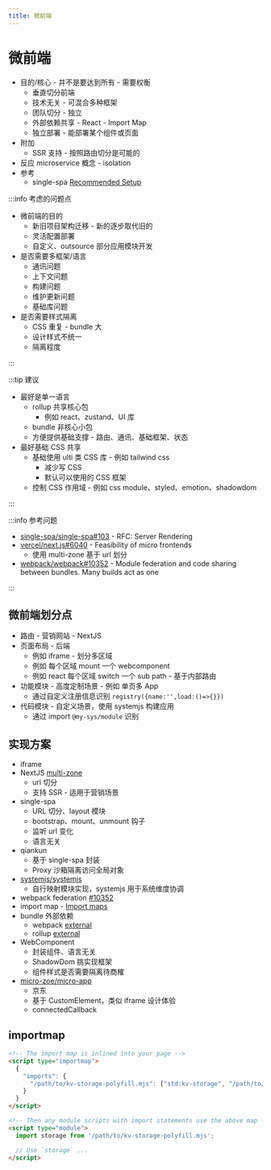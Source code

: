 ```yaml
---
title: 微前端
---
```


# 微前端

- 目的/核心 - 并不是要达到所有 - 需要权衡
  - 垂直切分前端
  - 技术无关 - 可混合多种框架
  - 团队切分 - 独立
  - 外部依赖共享 - React - Import Map
  - 独立部署 - 能部署某个组件或页面
- 附加
  - SSR 支持 - 按照路由切分是可能的
- 反应 microservice 概念 - isolation
- 参考
  - single-spa [Recommended Setup](https://single-spa.js.org/docs/recommended-setup/)

:::info 考虑的问题点

- 微前端的目的
  - 新旧项目架构迁移 - 新的逐步取代旧的
  - 灵活配置部署
  - 自定义、outsource 部分应用模块开发
- 是否需要多框架/语言
  - 通讯问题
  - 上下文问题
  - 构建问题
  - 维护更新问题
  - 基础库问题
- 是否需要样式隔离
  - CSS 重复 - bundle 大
  - 设计样式不统一
  - 隔离程度

:::

:::tip 建议

- 最好是单一语言
  - rollup 共享核心包
    - 例如 react、zustand、UI 库
  - bundle 非核心小包
  - 方便提供基础支撑 - 路由、通讯、基础框架、状态
- 最好基础 CSS 共享
  - 基础使用 ulti 类 CSS 库 - 例如 tailwind css
    - 减少写 CSS
    - 默认可以使用的 CSS 框架
  - 控制 CSS 作用域 - 例如 css module、styled、emotion、shadowdom

:::

:::info 参考问题

- [single-spa/single-spa#103](https://github.com/single-spa/single-spa/issues/103) - RFC: Server Rendering
- [vercel/next.js#6040](https://github.com/vercel/next.js/issues/6040) - Feasibility of micro frontends
  - 使用 multi-zone 基于 url 划分
- [webpack/webpack#10352](https://github.com/webpack/webpack/issues/10352) - Module federation and code sharing between bundles. Many builds act as one

:::

## 微前端划分点

- 路由 - 营销网站 - NextJS
- 页面布局 - 后端
  - 例如 iframe - 划分多区域
  - 例如 每个区域 mount 一个 webcomponent
  - 例如 react 每个区域 switch 一个 sub path - 基于内部路由
- 功能模块 - 高度定制场景 - 例如 单页多 App
  - 通过自定义注册信息识别 `registry({name:'',load:()=>{}})`
- 代码模块 - 自定义场景，使用 systemjs 构建应用
  - 通过 import `@my-sys/module` 识别

## 实现方案

- iframe
- NextJS [multi-zone](https://nextjs.org/docs/advanced-features/multi-zones)
  - url 切分
  - 支持 SSR - 适用于营销场景
- single-spa
  - URL 切分、layout 模块
  - bootstrap、mount、unmount 钩子
  - 监听 url 变化
  - 语言无关
- qiankun
  - 基于 single-spa 封装
  - Proxy 沙箱隔离访问全局对象
- [systemjs/systemjs](https://github.com/systemjs/systemjs)
  - 自行映射模块实现，systemjs 用于系统维度协调
- webpack federation [#10352](https://github.com/webpack/webpack/issues/10352)
- import map - [Import maps](https://developers.google.com/web/updates/2019/03/kv-storage#import_maps)
- bundle 外部依赖
  - webpack [external](https://webpack.js.org/configuration/externals/#root)
  - rollup [external](https://rollupjs.org/guide/en/#external)
- WebComponent
  - 封装组件、语言无关
  - ShadowDom 挑实现框架
  - 组件样式是否需要隔离待商榷
- [micro-zoe/micro-app](https://github.com/micro-zoe/micro-app)
  - 京东
  - 基于 CustomElement，类似 iframe 设计体验
  - connectedCallback

## importmap

```html
<!-- The import map is inlined into your page -->
<script type="importmap">
  {
    "imports": {
      "/path/to/kv-storage-polyfill.mjs": ["std:kv-storage", "/path/to/kv-storage-polyfill.mjs"]
    }
  }
</script>

<!-- Then any module scripts with import statements use the above map -->
<script type="module">
  import storage from '/path/to/kv-storage-polyfill.mjs';

  // Use `storage` ...
</script>
```
